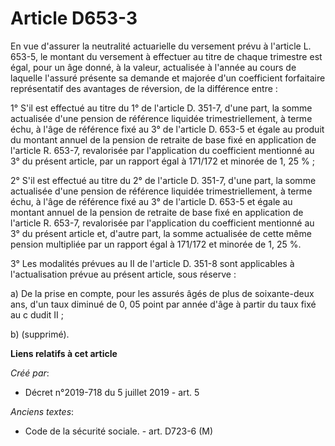 # Article D653-3

En vue d'assurer la neutralité actuarielle du versement prévu à l'article L. 653-5, le montant du versement à effectuer au
titre de chaque trimestre est égal, pour un âge donné, à la valeur, actualisée à l'année au cours de laquelle l'assuré
présente sa demande et majorée d'un coefficient forfaitaire représentatif des avantages de réversion, de la différence
entre :

1° S'il est effectué au titre du 1° de l'article D. 351-7, d'une part, la somme actualisée d'une pension de référence
liquidée trimestriellement, à terme échu, à l'âge de référence fixé au 3° de l'article D. 653-5 et égale au produit du
montant annuel de la pension de retraite de base fixé en application de l'article R. 653-7, revalorisée par l'application du
coefficient mentionné au 3° du présent article, par un rapport égal à 171/172 et minorée de 1, 25 % ;

2° S'il est effectué au titre du 2° de l'article D. 351-7, d'une part, la somme actualisée d'une pension de référence
liquidée trimestriellement, à terme échu, à l'âge de référence fixé au 3° de l'article D. 653-5 et égale au montant annuel de
la pension de retraite de base fixé en application de l'article R. 653-7, revalorisée par l'application du coefficient
mentionné au 3° du présent article et, d'autre part, la somme actualisée de cette même pension multipliée par un rapport égal
à 171/172 et minorée de 1, 25 %.

3° Les modalités prévues au II de l'article D. 351-8 sont applicables à l'actualisation prévue au présent article, sous
réserve :

a) De la prise en compte, pour les assurés âgés de plus de soixante-deux ans, d'un taux diminué de 0, 05 point par année
d'âge à partir du taux fixé au c dudit II ;

b) (supprimé).

**Liens relatifs à cet article**

_Créé par_:

  - Décret n°2019-718 du 5 juillet 2019 - art. 5

_Anciens textes_:

  - Code de la sécurité sociale. - art. D723-6 (M)
